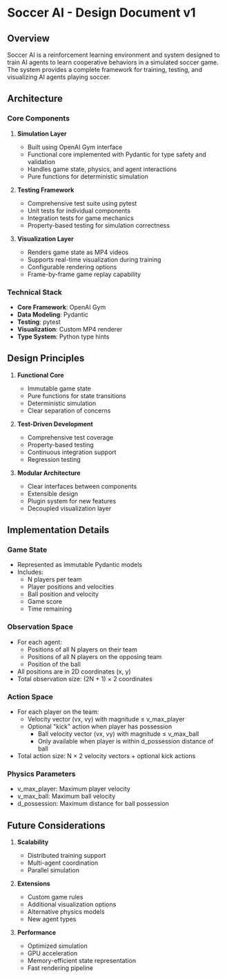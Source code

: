 # Soccer AI - Design Document v1

## Overview
Soccer AI is a reinforcement learning environment and system designed to train AI agents to learn cooperative behaviors in a simulated soccer game. The system provides a complete framework for training, testing, and visualizing AI agents playing soccer.

## Architecture

### Core Components

1. **Simulation Layer**
   - Built using OpenAI Gym interface
   - Functional core implemented with Pydantic for type safety and validation
   - Handles game state, physics, and agent interactions
   - Pure functions for deterministic simulation

2. **Testing Framework**
   - Comprehensive test suite using pytest
   - Unit tests for individual components
   - Integration tests for game mechanics
   - Property-based testing for simulation correctness

3. **Visualization Layer**
   - Renders game state as MP4 videos
   - Supports real-time visualization during training
   - Configurable rendering options
   - Frame-by-frame game replay capability

### Technical Stack

- **Core Framework**: OpenAI Gym
- **Data Modeling**: Pydantic
- **Testing**: pytest
- **Visualization**: Custom MP4 renderer
- **Type System**: Python type hints

## Design Principles

1. **Functional Core**
   - Immutable game state
   - Pure functions for state transitions
   - Deterministic simulation
   - Clear separation of concerns

2. **Test-Driven Development**
   - Comprehensive test coverage
   - Property-based testing
   - Continuous integration support
   - Regression testing

3. **Modular Architecture**
   - Clear interfaces between components
   - Extensible design
   - Plugin system for new features
   - Decoupled visualization layer

## Implementation Details

### Game State
- Represented as immutable Pydantic models
- Includes:
  - N players per team
  - Player positions and velocities
  - Ball position and velocity
  - Game score
  - Time remaining

### Observation Space
- For each agent:
  - Positions of all N players on their team
  - Positions of all N players on the opposing team
  - Position of the ball
- All positions are in 2D coordinates (x, y)
- Total observation size: (2N + 1) × 2 coordinates

### Action Space
- For each player on the team:
  - Velocity vector (vx, vy) with magnitude ≤ v_max_player
  - Optional "kick" action when player has possession
    - Ball velocity vector (vx, vy) with magnitude ≤ v_max_ball
    - Only available when player is within d_possession distance of ball
- Total action size: N × 2 velocity vectors + optional kick actions

### Physics Parameters
- v_max_player: Maximum player velocity
- v_max_ball: Maximum ball velocity
- d_possession: Maximum distance for ball possession

## Future Considerations

1. **Scalability**
   - Distributed training support
   - Multi-agent coordination
   - Parallel simulation

2. **Extensions**
   - Custom game rules
   - Additional visualization options
   - Alternative physics models
   - New agent types

3. **Performance**
   - Optimized simulation
   - GPU acceleration
   - Memory-efficient state representation
   - Fast rendering pipeline 